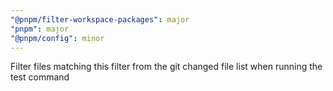 ```yaml
---
"@pnpm/filter-workspace-packages": major
"pnpm": major
"@pnpm/config": minor
---
```


Filter files matching this filter from the git changed file list when running the test command
